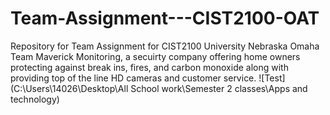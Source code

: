 # Team-Assignment---CIST2100-OAT
Repository for Team Assignment for CIST2100 University Nebraska Omaha 
 Team Maverick Monitoring, a secuirty company offering home owners protecting against break ins, fires, and carbon monoxide along with providing top of the line HD cameras and customer service. 
 ![Test] (C:\Users\14026\Desktop\All School work\Semester 2 classes\Apps and technology)
